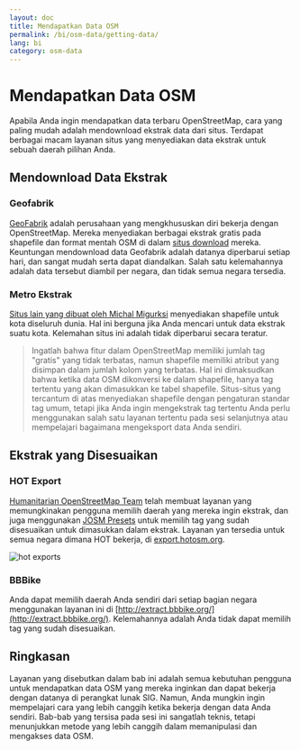 ```yaml
---
layout: doc
title: Mendapatkan Data OSM
permalink: /bi/osm-data/getting-data/
lang: bi
category: osm-data
---
```


Mendapatkan Data OSM
====================
Apabila Anda ingin mendapatkan data terbaru OpenStreetMap, cara yang paling mudah
adalah mendownload ekstrak data dari situs. Terdapat berbagai macam layanan situs 
yang menyediakan data ekstrak untuk sebuah daerah pilihan Anda. 

Mendownload Data Ekstrak
------------------------

### Geofabrik
[GeoFabrik](http://geofabrik.de) adalah perusahaan yang mengkhususkan diri bekerja
dengan OpenStreetMap. Mereka menyediakan berbagai ekstrak gratis pada shapefile dan 
format mentah OSM di dalam [situs download](http://download.geofabrik.de) mereka. 
Keuntungan mendownload data Geofabrik adalah datanya diperbarui setiap hari, dan 
sangat mudah serta dapat diandalkan. Salah satu kelemahannya adalah data tersebut
diambil per negara, dan tidak semua negara tersedia.

### Metro Ekstrak
[Situs lain yang dibuat oleh Michal Migurksi](http://metro.teczno.com/) menyediakan
shapefile untuk kota diseluruh dunia. Hal ini berguna jika Anda mencari untuk data
ekstrak suatu kota. Kelemahan situs ini adalah tidak diperbarui secara teratur.

>Ingatlah bahwa fitur dalam OpenStreetMap memiliki jumlah tag "gratis" yang 
>tidak terbatas, namun shapefile memiliki atribut yang disimpan dalam jumlah 
>kolom yang terbatas. Hal ini dimaksudkan bahwa ketika data OSM dikonversi
>ke dalam shapefile, hanya tag tertentu yang akan dimasukkan ke tabel shapefile.
>Situs-situs yang tercantum di atas menyediakan shapefile dengan pengaturan
>standar tag umum, tetapi jika Anda ingin mengekstrak tag tertentu Anda perlu
>menggunakan salah satu layanan tertentu pada sesi selanjutnya atau mempelajari
>bagaimana mengeksport data Anda sendiri.

Ekstrak yang Disesuaikan
-------------------------

### HOT Export
[Humanitarian OpenStreetMap Team](http://hotosm.org) telah membuat layanan yang 
memungkinakan pengguna memilih daerah yang mereka ingin ekstrak, dan juga menggunakan
[JOSM Presets](/bi/josm/josm-presets/) untuk memilih tag yang sudah disesuaikan untuk
dimasukkan dalam ekstrak. Layanan yan tersedia untuk semua negara dimana HOT bekerja, di
[export.hotosm.org](http://export.hotosm.org).

![hot exports][]

### BBBike
Anda dapat memilih daerah Anda sendiri dari setiap bagian negara menggunakan layanan ini di
[http://extract.bbbike.org/](http://extract.bbbike.org/). Kelemahannya adalah Anda tidak
dapat memilih tag yang sudah disesuaikan.

Ringkasan
----------
Layanan yang disebutkan dalam bab ini adalah semua kebutuhan pengguna untuk mendapatkan data 
OSM yang mereka inginkan dan dapat bekerja dengan datanya di perangkat lunak SIG. Namun, Anda
mungkin ingin mempelajari cara yang lebih canggih ketika bekerja dengan data Anda sendiri. 
Bab-bab yang tersisa pada sesi ini sangatlah teknis, tetapi menunjukkan metode yang lebih 
canggih dalam memanipulasi dan mengakses data OSM.


[hot exports]: /images/en/osm-data/getting-data/hot-exports.png
